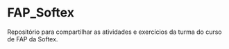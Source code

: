 # FAP_Softex

Repositório para compartilhar as atividades e exercícios da turma do curso de FAP da Softex.
